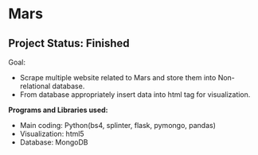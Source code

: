 # Mars

## Project Status: Finished

Goal:
 
- Scrape multiple website related to Mars and store them into Non-relational database.
- From database appropriately insert data into html tag for visualization.


**Programs and Libraries used:**
- Main coding: Python(bs4, splinter, flask, pymongo, pandas)
- Visualization: html5
- Database: MongoDB
